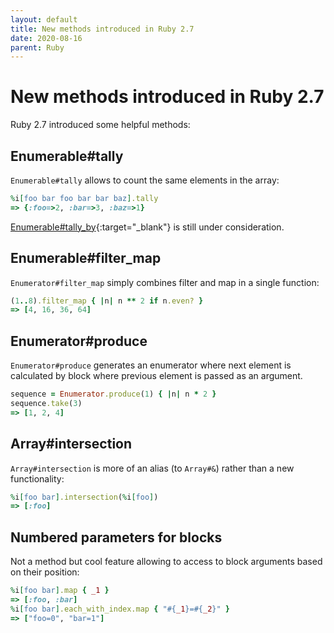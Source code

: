 ```yaml
---
layout: default
title: New methods introduced in Ruby 2.7
date: 2020-08-16
parent: Ruby
---
```


# New methods introduced in Ruby 2.7

Ruby 2.7 introduced some helpful methods:

## Enumerable#tally

`Enumerable#tally` allows to count the same elements in the array:

```ruby
%i[foo bar foo bar bar baz].tally
=> {:foo=>2, :bar=>3, :baz=>1}
```

[Enumerable#tally_by](https://bugs.ruby-lang.org/issues/11076){:target="_blank"} is still under consideration.

## Enumerable#filter_map

`Enumerator#filter_map` simply combines filter and map in a single function:

```ruby
(1..8).filter_map { |n| n ** 2 if n.even? }
=> [4, 16, 36, 64]
```

## Enumerator#produce

`Enumerator#produce` generates an enumerator where next element is calculated by block where previous element is passed as an argument.

```ruby
sequence = Enumerator.produce(1) { |n| n * 2 }
sequence.take(3)
=> [1, 2, 4]
```

## Array#intersection

`Array#intersection` is more of an alias (to `Array#&`) rather than a new functionality:

```ruby
%i[foo bar].intersection(%i[foo])
=> [:foo]
```

## Numbered parameters for blocks

Not a method but cool feature allowing to access to block arguments based on their position:

```ruby
%i[foo bar].map { _1 }
=> [:foo, :bar]
%i[foo bar].each_with_index.map { "#{_1}=#{_2}" }
=> ["foo=0", "bar=1"]
```
